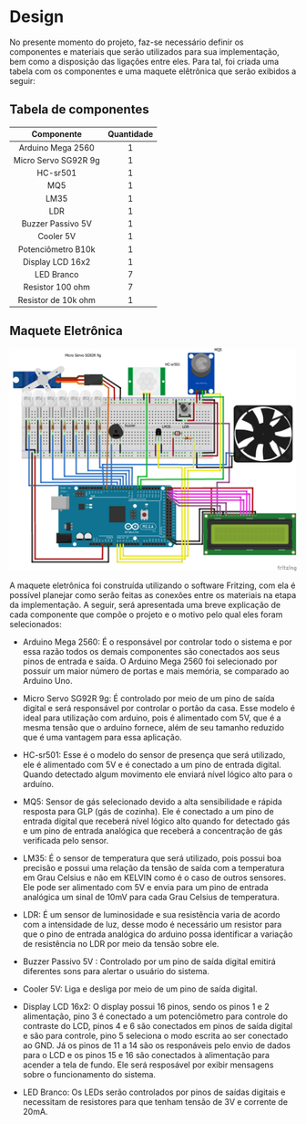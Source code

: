 # Design

No presente momento do projeto, faz-se necessário definir os componentes e materiais que serão utilizados para sua implementação, bem como a disposição das ligações entre eles. Para tal, foi criada uma tabela com os componentes e uma maquete elêtrônica que serão exibidos a seguir:
 
 ## Tabela de componentes
 
Componente | Quantidade 
:-----------:|:-------------:
Arduino Mega 2560 |   1
Micro Servo SG92R 9g |   1
HC-sr501 |   1
MQ5 |   1
LM35 |   1
LDR |   1
Buzzer Passivo 5V |   1
Cooler 5V  |   1
Potenciômetro B10k |   1
Display LCD 16x2 |   1
LED Branco |   7
Resistor 100 ohm |   7
Resistor de 10k ohm |   1

## Maquete Eletrônica

![Maquete_Eletrônica](./Imagens/design.png)

A maquete eletrônica foi construída utilizando o software Fritzing, com ela é possível planejar como serão feitas as conexões entre os materiais na etapa da implementação. A seguir, será apresentada uma breve explicação de cada componente que compõe o projeto e o motivo pelo qual eles foram selecionados:

* Arduino Mega 2560: É o responsável por controlar todo o sistema e por essa razão todos os demais componentes são conectados aos seus pinos de entrada e saída. O Arduino Mega 2560 foi selecionado por possuir um maior número de portas e mais memória, se comparado ao Arduino Uno.

* Micro Servo SG92R 9g: É controlado por meio de um pino de saída digital e será responsável por controlar o portão da casa. Esse modelo é ideal para utilização com arduino, pois é alimentado com 5V, que é a mesma tensão que o arduino fornece, além de seu tamanho reduzido que é uma vantagem para essa aplicação.

* HC-sr501: Esse é o modelo do sensor de presença que será utilizado, ele é alimentado com 5V e é conectado a um pino de entrada digital. Quando detectado algum movimento ele enviará nível lógico alto para o arduíno.

* MQ5: Sensor de gás selecionado devido a alta sensibilidade e rápida resposta para GLP (gás de cozinha). Ele é conectado a um pino de entrada digital que receberá nível lógico alto quando for detectado gás e um pino de entrada analógica que receberá a concentração de gás verificada pelo sensor.

* LM35: É o sensor de temperatura que será utilizado, pois possui boa precisão e possui uma relação da tensão de saída com a temperatura em Grau Celsius e não em KELVIN como é o caso de outros sensores. Ele pode ser alimentado com 5V e envia para um pino de entrada analógica um sinal de 10mV para cada Grau Celsius de temperatura.

* LDR: É um sensor de luminosidade e sua resistência varia de acordo com a intensidade de luz, desse modo é necessário um resistor para que o pino de entrada analógica do arduino possa identificar a variação de resistência no LDR por meio da tensão sobre ele. 

* Buzzer Passivo 5V : Controlado por um pino de saída digital emitirá diferentes sons para alertar o usuário do sistema.

* Cooler 5V: Liga e desliga por meio de um pino de saída digital.

* Display LCD 16x2: O display possui 16 pinos, sendo os pinos 1 e 2 alimentação, pino 3 é conectado a um potenciômetro para controle do contraste do LCD, pinos 4 e 6 são conectados em pinos de saída digital e são para controle, pino 5 seleciona o modo escrita ao ser conectado ao GND. Já os pinos de 11 a 14 são os responáveis pelo envio de dados para o LCD e os pinos 15 e 16 são conectados à alimentação para acender a tela de fundo. Ele será resposável por exibir mensagens sobre o funcionamento do sistema.  

* LED Branco: Os LEDs serão controlados por pinos de saídas digitais e necessitam de resistores para que tenham tensão de 3V e corrente de 20mA.


